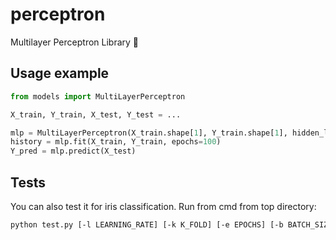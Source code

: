 # perceptron
Multilayer Perceptron Library 🧠

## Usage example

```python
from models import MultiLayerPerceptron

X_train, Y_train, X_test, Y_test = ...

mlp = MultiLayerPerceptron(X_train.shape[1], Y_train.shape[1], hidden_layers_sizes=[2*X_train.shape[1]])
history = mlp.fit(X_train, Y_train, epochs=100)
Y_pred = mlp.predict(X_test)
```

## Tests

You can also test it for iris classification. Run from cmd from top directory:

```sh
python test.py [-l LEARNING_RATE] [-k K_FOLD] [-e EPOCHS] [-b BATCH_SIZE] neurons ...
```
